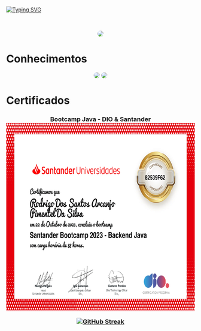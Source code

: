 <br>

[![Typing SVG](https://readme-typing-svg.herokuapp.com/?font=Playfair+Display&weight=900&size=29&duration=3000&pause=500&color=FF0000&center=true&vCenter=true&width=1000&lines=Rodrigo+dos+Santos;Desenvolvedor+Back+End;Graduando+em+Análise+e+desenvolvimento+de+sistema:%29)](https://git.io/typing-svg)
<br><br><br>

<div align="center">
<a href="https://www.linkedin.com/in/rodrigo-dos-santos-0bb926261/" target="_blank"><img src="https://img.shields.io/badge/-LinkedIn-%23000000?style=for-the-badge&logo=linkedin&logoColor=white" style="border-radius: 30px" target="_blank"></a> 
</div>


# Conhecimentos
<div align="center">
<img src="https://img.shields.io/badge/Java-000?style=for-the-badge&logo=java" style="border-radius: 30px" target="_blank" >
 <img src="https://img.shields.io/badge/SQL-000?style=for-the-badge&logo=SQL" style="border-radius: 30px" target="_blank">
</div>


# Certificados
<div align="center">
<h3>Bootcamp Java - DIO & Santander

<img src="./assets/imagens/CertificadoJavaBackEnd.png" width="700" height="500"/>


[![GitHub Streak](https://streak-stats.demolab.com?user=RebornBR&center=trueVcenter=true&theme=black-pine&border_radius=5&locale=pt_BR&fire=E00303&background=000000&border=ff0000&stroke=ff0000&ring=ff0000&sideNums=ff0000&currStreakNum=ff000-&currStreakLabel=ff0000&sideLabels=ff0000&dates=ff0000)](https://git.io/streak-stats) 
</div>

